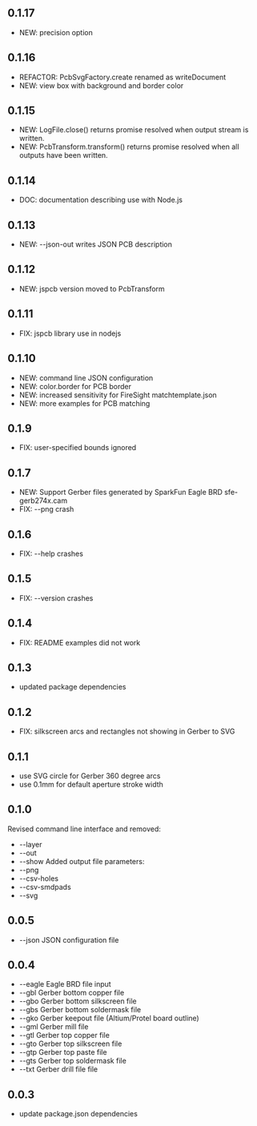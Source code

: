 0.1.17
------
* NEW: precision option

0.1.16
------
* REFACTOR: PcbSvgFactory.create renamed as writeDocument
* NEW: view box with background and border color 

0.1.15
------
* NEW: LogFile.close() returns promise resolved when output stream is written.
* NEW: PcbTransform.transform() returns promise resolved when all outputs have been written.

0.1.14
------
* DOC: documentation describing use with Node.js

0.1.13
------
* NEW: --json-out writes JSON PCB description

0.1.12
------
* NEW: jspcb version moved to PcbTransform

0.1.11
------
* FIX: jspcb library use in nodejs

0.1.10
------
* NEW: command line JSON configuration 
* NEW: color.border for PCB border
* NEW: increased sensitivity for FireSight matchtemplate.json
* NEW: more examples for PCB matching

0.1.9
-----
* FIX: user-specified bounds ignored

0.1.7
-----
* NEW: Support Gerber files generated by SparkFun Eagle BRD sfe-gerb274x.cam 
* FIX: --png crash

0.1.6
-----
* FIX: --help crashes

0.1.5
-----
* FIX: --version crashes

0.1.4
-----
* FIX: README examples did not work

0.1.3
-----
* updated package dependencies

0.1.2
-----
* FIX: silkscreen arcs and rectangles not showing in Gerber to SVG

0.1.1
-----
* use SVG circle for Gerber 360 degree arcs
* use 0.1mm for default aperture stroke width

0.1.0
-----
Revised command line interface and removed:
* --layer
* --out
* --show
Added output file parameters:
* --png
* --csv-holes
* --csv-smdpads
* --svg

0.0.5
-----
* --json JSON configuration file

0.0.4
-----
* --eagle Eagle BRD file input
* --gbl  Gerber bottom copper file
* --gbo  Gerber bottom silkscreen file
* --gbs  Gerber bottom soldermask file
* --gko  Gerber keepout file (Altium/Protel board outline)
* --gml  Gerber mill file
* --gtl  Gerber top copper file
* --gto  Gerber top silkscreen file
* --gtp  Gerber top paste file
* --gts  Gerber top soldermask file
* --txt  Gerber drill file file

0.0.3
-----
* update package.json dependencies
